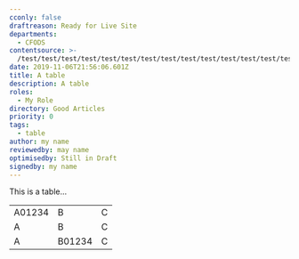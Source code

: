 ```yaml
---
cconly: false
draftreason: Ready for Live Site
departments:
  - CFODS
contentsource: >-
  /test/test/test/test/test/test/test/test/test/test/test/test/test/test/test/test/test/test/test/test/test/test/test/test/test/test/test/test/test/test/test/test/test/test/test/test
date: 2019-11-06T21:56:06.601Z
title: A table
description: A table
roles: 
  - My Role
directory: Good Articles
priority: 0
tags:
  - table
author: my name
reviewedby: may name
optimisedby: Still in Draft
signedby: my name
---
```

This is a table...

<table>
<tr><td>A01234</td><td>B</td><td>C</td></tr>
<tr><td>A</td><td>B</td><td>C</td></tr>
<tr><td>A</td><td>B01234</td><td>C</td></tr>
</table>
